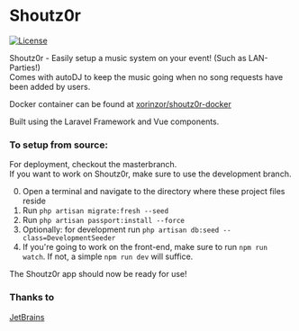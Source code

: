 # Shoutz0r

[![License](https://img.shields.io/github/license/xorinzor/shoutz0r.svg?style=flat)](https://www.gnu.org/licenses/gpl-3.0.en.html)

Shoutz0r - Easily setup a music system on your event! (Such as LAN-Parties!)\
Comes with autoDJ to keep the music going when no song requests have been added by users.

Docker container can be found at [xorinzor/shoutz0r-docker](https://github.com/xorinzor/shoutz0r-docker)

Built using the Laravel Framework and Vue components.

### To setup from source:
For deployment, checkout the masterbranch.\
If you want to work on Shoutz0r, make sure to use the development branch.

0. Open a terminal and navigate to the directory where these project files reside
1. Run `php artisan migrate:fresh --seed`
2. Run `php artisan passport:install --force`
3. Optionally: for development run `php artisan db:seed --class=DevelopmentSeeder`
4. If you're going to work on the front-end, make sure to run `npm run watch`.
If not, a simple `npm run dev` will suffice.

The Shoutz0r app should now be ready for use!

### Thanks to

[JetBrains](https://www.jetbrains.com/?from=Shoutz0r)
